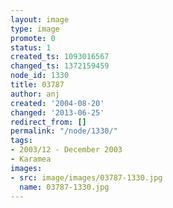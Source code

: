 ```yaml
---
layout: image
type: image
promote: 0
status: 1
created_ts: 1093016567
changed_ts: 1372159459
node_id: 1330
title: 03787
author: anj
created: '2004-08-20'
changed: '2013-06-25'
redirect_from: []
permalink: "/node/1330/"
tags:
- 2003/12 - December 2003
- Karamea
images:
- src: image/images/03787-1330.jpg
  name: 03787-1330.jpg
---
```


